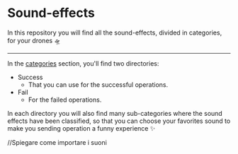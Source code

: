 # Sound-effects

In this repository you will find all the sound-effects, divided in categories, for your drones :flying_saucer:

---

In the [categories](https://github.com/Rust-In-Peace-AP/sound-effects/tree/main/categories) section, you'll find two directories:

- Success
  - That you can use for the successful operations.
- Fail
  - For the failed operations.

In each directory you will also find many sub-categories where the sound effects have
been classified, so that you can choose your favorites sound to make you sending operation a funny experience :sparkles:

//Spiegare come importare i suoni
